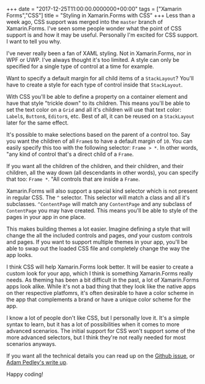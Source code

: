 +++
date = "2017-12-25T11:00:00.0000000+00:00"
tags = ["Xamarin Forms","CSS"]
title = "Styling in Xamarin.Forms with CSS"
+++
Less than a week ago, CSS support was merged into the `master` branch of Xamarin.Forms. I've seen some people wonder what the point of CSS support is and how it may be useful. Personally I'm excited for CSS support. I want to tell you why.

I've never really been a fan of XAML styling. Not in Xamarin.Forms, nor in WPF or UWP. I've always thought it's too limited. A style can only be specified for a single type of control at a time for example.

Want to specify a default margin for all child items of a `StackLayout`? You'll have to create a style for each type of control inside that `StackLayout`.

With CSS you'll be able to define a property on a container element and have that style "trickle down" to its children. This means you'll be able to set the text color on a `Grid` and all it's children will use that text color: `Label`s, `Button`s, `Editor`s, etc. Best of all, it can be reused on a `StackLayout` later for the same effect.

It's possible to make selections based on the parent of a control too. Say you want the children of all `Frame`s to have a default margin of `10`. You can easily specify this too with the following selector: `Frame > *`. In other words, "any kind of control that's a direct child of a `Frame`.

If you want all the children of the children, and their children, and their children, all the way down (all descendants in other words), you can specify that too: `Frame *`. "All controls that are inside a `Frame`.

Xamarin.Forms will also support a special kind selector which is not present in regular CSS. The `^` selector. This selector will match a class and all it's subclasses. `^ContentPage` will match any `ContentPage` and any subclass of `ContentPage` you may have created. This means you'll be able to style of the pages in your app in one place.

This makes building themes a lot easier. Imagine defining a style that will change the all the included controls and pages, *and* your custom controls and pages. If you want to support multiple themes in your app, you'll be able to swap out the loaded CSS file and completely change the way the app looks.

I think CSS will help Xamarin.Forms look better. It will be easier to create a custom look for your app, which I think is something Xamarin.Forms really needs. As theming has been a bit difficult in the past, a lot of Xamarin.Forms apps look alike. While it's not a bad thing that they look like the native apps on ther respective platfomrs, it's often desirable to have a color scheme in the app that complements a brand or have a unique color scheme for the app.

I know a lot of people don't like CSS, but I personally love it. It's a simple syntax to learn, but it has a lot of possibilities when it comes to more advanced scenarios. The initial support for CSS won't support some of the more advanced selectors, but I think they're not really needed for most scenarios anyways.

If you want all the technical details you can read up on the [Github issue](https://github.com/xamarin/Xamarin.Forms/pull/1207), or [Adam Pedley's write up](https://xamarinhelp.com/css-xamarin-forms/).

Happy coding!